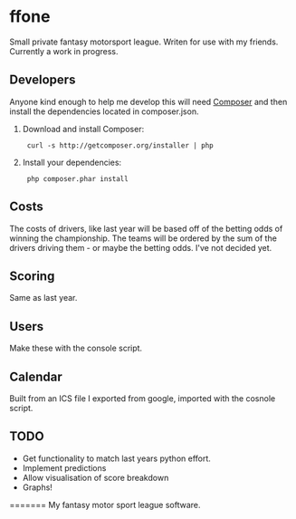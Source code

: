 ffone
=====

Small private fantasy motorsport league. Writen for use with my friends. Currently a work in progress.  

Developers
----------
Anyone kind enough to help me develop this will need [Composer](http://getcomposer.org) and then install the dependencies located in composer.json.

1. Download and install Composer:

        curl -s http://getcomposer.org/installer | php

2. Install your dependencies:

        php composer.phar install

Costs
-----
The costs of drivers, like last year will be based off of the betting odds of winning the championship. 
The teams will be ordered by the sum of the drivers driving them - or maybe the betting odds. I've not decided yet. 

Scoring
-------
Same as last year. 

Users
-----
Make these with the console script. 

Calendar
--------
Built from an ICS file I exported from google, imported with the cosnole script. 


TODO
----
* Get functionality to match last years python effort. 
* Implement predictions
* Allow visualisation of score breakdown
* Graphs! 

=======
My fantasy motor sport league software. 
